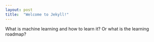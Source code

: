 ```yaml
---
layout: post
title:  "Welcome to Jekyll!"
---
```

What is machine learning and how to learn it? Or what is the learning roadmap?